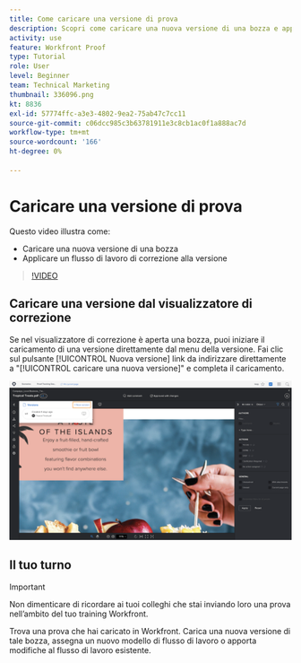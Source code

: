 ```yaml
---
title: Come caricare una versione di prova
description: Scopri come caricare una nuova versione di una bozza e applicare un flusso di lavoro di correzione alla versione in [!DNL  Workfront].
activity: use
feature: Workfront Proof
type: Tutorial
role: User
level: Beginner
team: Technical Marketing
thumbnail: 336096.png
kt: 8836
exl-id: 57774ffc-a3e3-4802-9ea2-75ab47c7cc11
source-git-commit: c06dcc985c3b63781911e3c8cb1ac0f1a888ac7d
workflow-type: tm+mt
source-wordcount: '166'
ht-degree: 0%

---
```


# Caricare una versione di prova

Questo video illustra come:

* Caricare una nuova versione di una bozza
* Applicare un flusso di lavoro di correzione alla versione

>[!VIDEO](https://video.tv.adobe.com/v/336096/?quality=12)

## Caricare una versione dal visualizzatore di correzione

Se nel visualizzatore di correzione è aperta una bozza, puoi iniziare il caricamento di una versione direttamente dal menu della versione. Fai clic sul pulsante [!UICONTROL Nuova versione] link da indirizzare direttamente a &quot;[!UICONTROL caricare una nuova versione]&quot; e completa il caricamento.

![Immagine del visualizzatore di correzione con il menu della versione espanso nell’angolo in alto a sinistra e [!UICONTROL Nuova versione] link evidenziato.](assets/upload-version-from-viewer.png)

## Il tuo turno

>[!IMPORTANT]
>
>Non dimenticare di ricordare ai tuoi colleghi che stai inviando loro una prova nell’ambito del tuo training Workfront.

Trova una prova che hai caricato in Workfront. Carica una nuova versione di tale bozza, assegna un nuovo modello di flusso di lavoro o apporta modifiche al flusso di lavoro esistente.

<!--
### Learn more 
* Create a new version of a proof
-->
